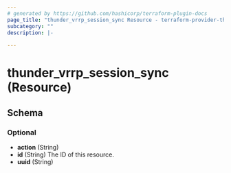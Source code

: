 ```yaml
---
# generated by https://github.com/hashicorp/terraform-plugin-docs
page_title: "thunder_vrrp_session_sync Resource - terraform-provider-thunder"
subcategory: ""
description: |-
  
---
```


# thunder_vrrp_session_sync (Resource)





<!-- schema generated by tfplugindocs -->
## Schema

### Optional

- **action** (String)
- **id** (String) The ID of this resource.
- **uuid** (String)



